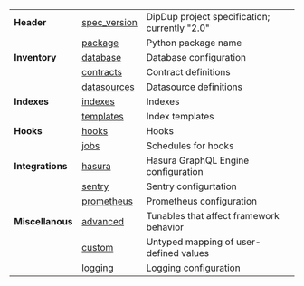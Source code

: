 <!-- markdownlint-disable first-line-h1 -->
|                  |                                                |                                               |
| ---------------- | ---------------------------------------------- | --------------------------------------------- |
| **Header**       | [spec_version](../9.config/14.spec_version.md) | DipDup project specification; currently "2.0" |
|                  | [package](../9.config/11.package.md)           | Python package name                           |
| **Inventory**    | [database](../9.config/4.database.md)          | Database configuration                        |
|                  | [contracts](../9.config/2.contracts.md)        | Contract definitions                          |
|                  | [datasources](../9.config/5.datasources.md)    | Datasource definitions                        |
| **Indexes**      | [indexes](../9.config/8.indexes.md)            | Indexes                                       |
|                  | [templates](../9.config/15.templates.md)       | Index templates                               |
| **Hooks**        | [hooks](../9.config/7.hooks.md)                | Hooks                                         |
|                  | [jobs](../9.config/9.jobs.md)                  | Schedules for hooks                           |
| **Integrations** | [hasura](../9.config/6.hasura.md)              | Hasura GraphQL Engine configuration           |
|                  | [sentry](../9.config/13.sentry.md)             | Sentry configurtation                         |
|                  | [prometheus](../9.config/12.prometheus.md)     | Prometheus configuration                      |
| **Miscellanous** | [advanced](../9.config/1.advanced.md)          | Tunables that affect framework behavior       |
|                  | [custom](../9.config/3.custom.md)              | Untyped mapping of user-defined values        |
|                  | [logging](../9.config/10.logging.md)           | Logging configuration                         |
